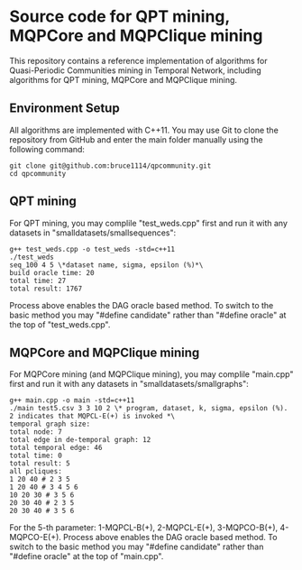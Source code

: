 # **Source code for QPT mining, MQPCore and MQPClique mining**
This repository contains a reference implementation of algorithms for Quasi-Periodic Communities mining in Temporal Network, including algorithms for QPT mining, MQPCore and MQPClique mining.
## **Environment Setup** ##
All algorithms are implemented with C++11. You may use Git to clone the repository from GitHub and enter the main folder manually using the following command:
```
git clone git@github.com:bruce1114/qpcommunity.git
cd qpcommunity
```
## **QPT mining** ##
For QPT mining, you may complile "test_weds.cpp" first and run it with any datasets in "smalldatasets/smallsequences":
```
g++ test_weds.cpp -o test_weds -std=c++11
./test_weds 
seq_100 4 5 \*dataset name, sigma, epsilon (%)*\
build oracle time: 20
total time: 27 
total result: 1767
```
Process above enables the DAG oracle based method. To switch to the basic method you may "#define candidate" rather than "#define oracle" at the top of "test_weds.cpp".
## **MQPCore and MQPClique mining** ##
For MQPCore mining (and MQPClique mining), you may complile "main.cpp" first and run it with any datasets in "smalldatasets/smallgraphs":
```
g++ main.cpp -o main -std=c++11
./main test5.csv 3 3 10 2 \* program, dataset, k, sigma, epsilon (%). 2 indicates that MQPCL-E(+) is invoked *\
temporal graph size:
total node: 7
total edge in de-temporal graph: 12
total temporal edge: 46
total time: 0
total result: 5
all pcliques:
1 20 40 # 2 3 5
1 20 40 # 3 4 5 6
10 20 30 # 3 5 6
20 30 40 # 2 3 5
20 30 40 # 3 5 6
```
For the 5-th parameter: 1-MQPCL-B(+), 2-MQPCL-E(+), 3-MQPCO-B(+), 4-MQPCO-E(+). Process above enables the DAG oracle based method. To switch to the basic method you may "#define candidate" rather than "#define oracle" at the top of "main.cpp".
